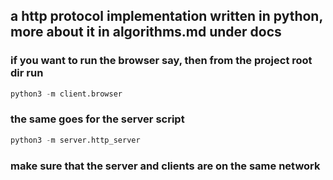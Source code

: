 ## a http protocol implementation written in python, more about it in algorithms.md under docs

### if you want to run the browser say, then from the project root dir run
```python
python3 -m client.browser
```

### the same goes for the server script

```python
python3 -m server.http_server
```

### make sure that the server and clients are on the same network